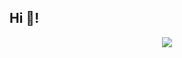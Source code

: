 <h2 align="left">Hi 👋!</h2>
<div align="center">
  <img class="img" align="center" src="https://github-readme-stats.vercel.app/api?username=Sastrugy&theme=midnight-purple&show_icons=true"/>
</div>
